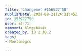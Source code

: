 ```yaml
---
Title: 'Changeset #156927750'
PublishDate: 2024-09-21T20:31:45Z
id: 156927750
user: r4-71
comment: Almgebäude
created_by: iD 2.30.2
tags:
- Montenegro

---
```

